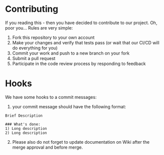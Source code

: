 # Contributing

If you reading this - then you have decided to contribute to our project. Oh, poor you...
Rules are very simple:
1. Fork this repository to your own account
2. Make your changes and verify that tests pass (or wait that our CI/CD will do everything for you)
3. Commit your work and push to a new branch on your fork
4. Submit a pull request
5. Participate in the code review process by responding to feedback

# Hooks 

We have some hooks to a commit messages:
1) your commit message should have the following format:
```
Brief Description

### What's done:
1) Long description
2) Long description  
```

2) Please also do not forget to update documentation on Wiki after the merge approval and before merge.